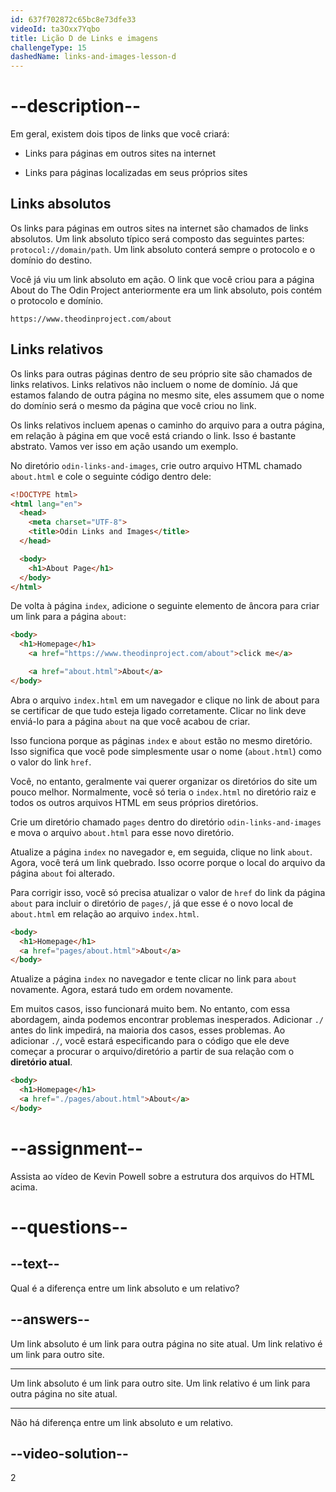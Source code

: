 ```yaml
---
id: 637f702872c65bc8e73dfe33
videoId: ta3Oxx7Yqbo
title: Lição D de Links e imagens
challengeType: 15
dashedName: links-and-images-lesson-d
---
```


# --description--


Em geral, existem dois tipos de links que você criará:

- Links para páginas em outros sites na internet

- Links para páginas localizadas em seus próprios sites


## Links absolutos
Os links para páginas em outros sites na internet são chamados de links absolutos. Um link absoluto típico será composto das seguintes partes: `protocol://domain/path`. Um link absoluto conterá sempre o protocolo e o domínio do destino.

Você já viu um link absoluto em ação. O link que você criou para a página About do The Odin Project anteriormente era um link absoluto, pois contém o protocolo e domínio.

`https://www.theodinproject.com/about`

## Links relativos
Os links para outras páginas dentro de seu próprio site são chamados de links relativos. Links relativos não incluem o nome de domínio. Já que estamos falando de outra página no mesmo site, eles assumem que o nome do domínio será o mesmo da página que você criou no link.

Os links relativos incluem apenas o caminho do arquivo para a outra página, em relação à página em que você está criando o link. Isso é bastante abstrato. Vamos ver isso em ação usando um exemplo.

No diretório `odin-links-and-images`, crie outro arquivo HTML chamado `about.html` e cole o seguinte código dentro dele:

```html
<!DOCTYPE html>
<html lang="en">
  <head>
    <meta charset="UTF-8">
    <title>Odin Links and Images</title>
  </head>

  <body>
    <h1>About Page</h1>
  </body>
</html>
```

De volta à página `index`, adicione o seguinte elemento de âncora para criar um link para a página `about`:

```html
<body>
  <h1>Homepage</h1>
    <a href="https://www.theodinproject.com/about">click me</a>

    <a href="about.html">About</a>
</body>
```

Abra o arquivo `index.html` em um navegador e clique no link de about para se certificar de que tudo esteja ligado corretamente. Clicar no link deve enviá-lo para a página `about` na que você acabou de criar.

Isso funciona porque as páginas `index` e `about` estão no mesmo diretório. Isso significa que você pode simplesmente usar o nome (`about.html`) como o valor do link `href`.

Você, no entanto, geralmente vai querer organizar os diretórios do site um pouco melhor. Normalmente, você só teria o `index.html` no diretório raiz e todos os outros arquivos HTML em seus próprios diretórios.

Crie um diretório chamado `pages` dentro do diretório `odin-links-and-images` e mova o arquivo `about.html` para esse novo diretório.

Atualize a página `index` no navegador e, em seguida, clique no link `about`. Agora, você terá um link quebrado. Isso ocorre porque o local do arquivo da página `about` foi alterado.

Para corrigir isso, você só precisa atualizar o valor de `href` do link da página `about` para incluir o diretório de `pages/`, já que esse é o novo local de `about.html` em relação ao arquivo `index.html`.

```html
<body>
  <h1>Homepage</h1>
  <a href="pages/about.html">About</a>
</body>
```

Atualize a página `index` no navegador e tente clicar no link para `about` novamente. Agora, estará tudo em ordem novamente.

Em muitos casos, isso funcionará muito bem. No entanto, com essa abordagem, ainda podemos encontrar problemas inesperados. Adicionar `./` antes do link impedirá, na maioria dos casos, esses problemas. Ao adicionar `./`, você estará especificando para o código que ele deve começar a procurar o arquivo/diretório a partir de sua relação com o **diretório atual**.

```html
<body>
  <h1>Homepage</h1>
  <a href="./pages/about.html">About</a>
</body>
```

# --assignment--

Assista ao vídeo de Kevin Powell sobre a estrutura dos arquivos do HTML acima.

# --questions--

## --text--

Qual é a diferença entre um link absoluto e um relativo?

## --answers--

Um link absoluto é um link para outra página no site atual. Um link relativo é um link para outro site.

---

Um link absoluto é um link para outro site. Um link relativo é um link para outra página no site atual.

---

Não há diferença entre um link absoluto e um relativo.

## --video-solution--

2
